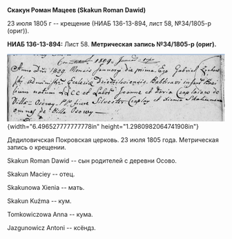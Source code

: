 **Скакун Роман Мацеев (Skakun Roman Dawid)**

23 июля 1805 г -- крещение (НИАБ 136-13-894, лист 58, №34/1805-р
(ориг)).

**НИАБ 136-13-894:** Лист 58. **Метрическая запись №34/1805-р (ориг).**

![](./media/5f3931777fe122b2ca82c57313095ec0bd2711cd.png){width="6.496527777777778in"
height="1.2980982064741908in"}

Дедиловичская Покровская церковь. 23 июля 1805 года. Метрическая запись
о крещении.

Skakun Roman Dawid -- сын родителей с деревни Осовo.

Skakun Maciey -- отец.

Skakunowa Xienia -- мать.

Skakun Kuźma -- кум.

Tomkowiczowa Anna -- кума.

Jazgunowicz Antoni -- ксёндз.
